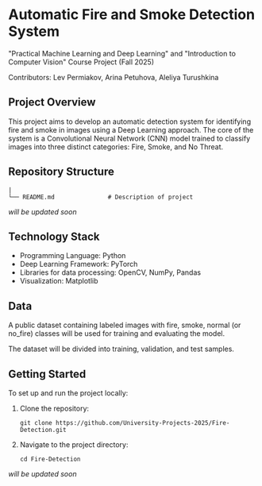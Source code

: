 # Automatic Fire and Smoke Detection System
"Practical Machine Learning and Deep Learning" and "Introduction to Computer Vision" Course Project (Fall 2025)

Contributors: Lev Permiakov, Arina Petuhova, Aleliya Turushkina

## Project Overview
This project aims to develop an automatic detection system for identifying fire and smoke in images using a Deep Learning approach. The core of the system is a Convolutional Neural Network (CNN) model trained to classify images into three distinct categories: Fire, Smoke, and No Threat.

## Repository Structure
```
|
└── README.md               # Description of project
```

*will be updated soon*

## Technology Stack
- Programming Language: Python
- Deep Learning Framework: PyTorch
- Libraries for data processing: OpenCV, NumPy, Pandas
- Visualization: Matplotlib

## Data
A public dataset containing labeled images with fire, smoke, normal (or no_fire) classes will be used for training and evaluating the model. 

The dataset will be divided into training, validation, and test samples.

## Getting Started
To set up and run the project locally:

1. Clone the repository:
    ```
    git clone https://github.com/University-Projects-2025/Fire-Detection.git
    ```
    
2. Navigate to the project directory:
    ```
    cd Fire-Detection
    ```
    

*will be updated soon*